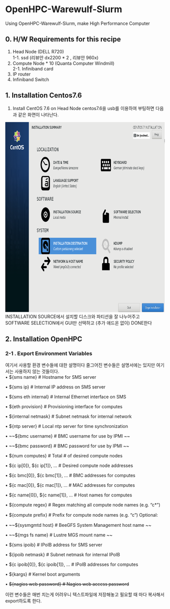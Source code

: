 # OpenHPC-Warewulf-Slurm
Using OpenHPC-Warewulf-Slurm, make High Performance Computer


## 0. H/W Requirements for this recipe
1. Head Node (DELL R720)  
  1-1. ssd (리뷰안 dx2200 * 2 , 리뷰안 960x)
2. Compute Node * 10 (Quanta Computer Windmill)  
  2-1. Infiniband card
3. IP router
4. Infiniband Switch

## 1. Installation Centos7.6
1. Install CentOS 7.6 on Head Node
centos7.6을 usb를 이용하여 부팅하면 다음과 같은 화면이 나타난다.
<img src = "./img/centos_install.png" width="800" height="600">
INSTALLATION SOURCE에서 설치할 디스크와 파티션을 잘 나누어주고
SOFTWARE SELECTION에서 GUI만 선택하고 (추가 애드온 없이) DONE한다

## 2. Installation OpenHPC
### 2-1 . Export Environment Variables
여기서 사용할 환경 변수들에 대한 설명이다
줄그어진 변수들은 설명서에는 있지만 여기서는 사용하지 않는 것들이다.  
• ${sms name} # Hostname for SMS server  

• ${sms ip} # Internal IP address on SMS server   

• ${sms eth internal} # Internal Ethernet interface on SMS   

• ${eth provision} # Provisioning interface for computes   

• ${internal netmask} # Subnet netmask for internal network   

• ${ntp server} # Local ntp server for time synchronization  

• ~~${bmc username} # BMC username for use by IPMI ~~

• ~~${bmc password} # BMC password for use by IPMI ~~

• ${num computes} # Total # of desired compute nodes   

• ${c ip[0]}, ${c ip[1]}, ... # Desired compute node addresses   

• ${c bmc[0]}, ${c bmc[1]}, ... # BMC addresses for computes 

• ${c mac[0]}, ${c mac[1]}, ... # MAC addresses for computes 

• ${c name[0]}, ${c name[1]}, ... # Host names for computes   

• ${compute regex} # Regex matching all compute node names (e.g. “c*”)   

• ${compute prefix} # Preﬁx for compute node names (e.g. “c”) Optional:   

• ~~${sysmgmtd host} # BeeGFS System Management host name ~~

• ~~${mgs fs name} # Lustre MGS mount name ~~

• ${sms ipoib} # IPoIB address for SMS server  

• ${ipoib netmask} # Subnet netmask for internal IPoIB  

• ${c ipoib[0]}, ${c ipoib[1]}, ... # IPoIB addresses for computes  

• ${kargs} # Kernel boot arguments  

• ~~${nagios web password} # Nagios web access password~~

이런 변수들은 매번 치는게 어려우니 텍스트파일에 저장해놓고 필요할 때 마다 복사해서 export하도록 한다. 


